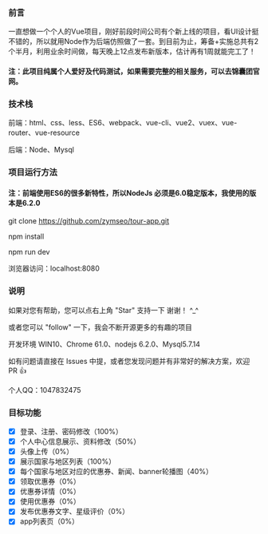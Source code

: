 ### 前言

一直想做一个个人的Vue项目，刚好前段时间公司有个新上线的项目，看UI设计挺不错的，所以就用Node作为后端仿照做了一套。到目前为止，筹备+实施总共有2个半月，利用业余时间做，每天晚上12点发布新版本，估计再有1周就能完工了！

#### 注：此项目纯属个人爱好及代码测试，如果需要完整的相关服务，可以去锦囊团官网。

### 技术栈

前端：html、css、less、ES6、webpack、vue-cli、vue2、vuex、vue-router、vue-resource

后端：Node、Mysql

### 项目运行方法

#### 注：前端使用ES6的很多新特性，所以NodeJs 必须是6.0稳定版本，我使用的版本是6.2.0

git clone https://github.com/zymseo/tour-app.git  

npm install

npm run dev

浏览器访问：localhost:8080

### 说明

如果对您有帮助，您可以点右上角 "Star" 支持一下 谢谢！ ^_^

或者您可以 "follow" 一下，我会不断开源更多的有趣的项目

开发环境 WIN10、Chrome 61.0、nodejs 6.2.0、Mysql5.7.14

如有问题请直接在 Issues 中提，或者您发现问题并有非常好的解决方案，欢迎 PR 👍

个人QQ：1047832475

### 目标功能

- [x] 登录、注册、密码修改（100%）
- [x] 个人中心信息展示、资料修改（50%）
- [x] 头像上传（0%）
- [x] 展示国家与地区列表（100%）
- [x] 每个国家与地区对应的优惠券、新闻、banner轮播图（40%）
- [x] 领取优惠券（0%）
- [x] 优惠券详情（0%）
- [x] 使用优惠券（0%）
- [x] 发布优惠券文字、星级评价（0%）
- [x] app列表页（0%）